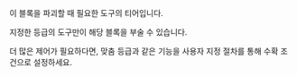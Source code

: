 이 블록을 파괴할 때 필요한 도구의 티어입니다.

지정한 등급의 도구만이 해당 블록을 부술 수 있습니다.

더 많은 제어가 필요하다면, 맞춤 등급과 같은 기능을 사용자 지정 절차를 통해 수확 조건으로 설정하세요.